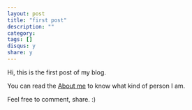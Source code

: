 ```yaml
---
layout: post
title: "first post"
description: ""
category: 
tags: []
disqus: y
share: y
---
```


Hi, this is the first post of my blog.

You can read the [About me](/About) to know what kind of person I am.

Feel free to comment, share. :)
